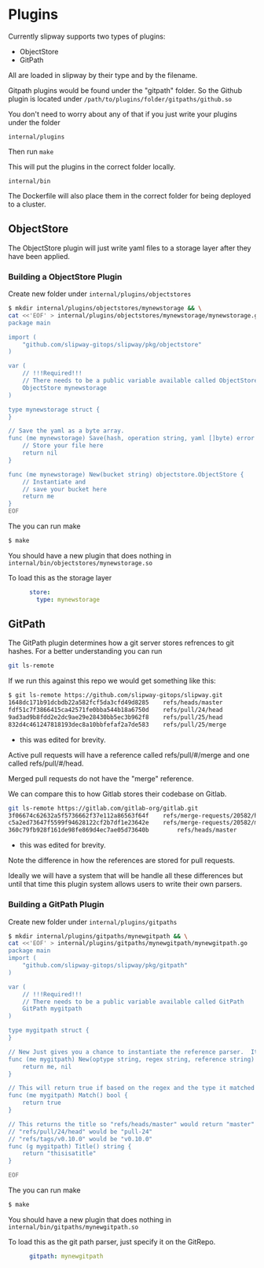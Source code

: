 # Plugins

Currently slipway supports two types of plugins:
- ObjectStore
- GitPath

All are loaded in slipway by their type and by the filename.

Gitpath plugins would be found under the "gitpath" folder.  So the Github plugin
is located under ```/path/to/plugins/folder/gitpaths/github.so```

You don't need to worry about any of that if you just write your plugins under the folder

```internal/plugins```

Then run ```make```

This will put the plugins in the correct folder locally.

```internal/bin```

The Dockerfile will also place them in the correct folder for being deployed to a cluster.

## ObjectStore

The ObjectStore plugin will just write yaml files to a storage layer after they have been applied.

### Building a ObjectStore Plugin

Create new folder under ```internal/plugins/objectstores```
```bash
$ mkdir internal/plugins/objectstores/mynewstorage && \
cat <<'EOF' > internal/plugins/objectstores/mynewstorage/mynewstorage.go
package main

import (
	"github.com/slipway-gitops/slipway/pkg/objectstore"
)

var (
	// !!!Required!!!
	// There needs to be a public variable available called ObjectStore
	ObjectStore mynewstorage
)

type mynewstorage struct {
}

// Save the yaml as a byte array.
func (me mynewstorage) Save(hash, operation string, yaml []byte) error {
	// Store your file here
	return nil
}

func (me mynewstorage) New(bucket string) objectstore.ObjectStore {
	// Instantiate and
	// save your bucket here
	return me
}
EOF
```

The you can run make
```bash
$ make
```

You should have a new plugin that does nothing in ```internal/bin/objectstores/mynewstorage.so```

To load this as the storage layer
```yaml
      store:
        type: mynewstorage
```


## GitPath

The GitPath plugin determines how a git server stores refrences to git hashes.  For a better understanding you can run
```bash
git ls-remote
```
If we run this against this repo we would get something like this:
```bash
$ git ls-remote https://github.com/slipway-gitops/slipway.git
1648dc171b91dcbdb22a582fcf5da3cfd49d8285	refs/heads/master
fdf51c7f3866415ca42571fe0bba544b18a6750d	refs/pull/24/head
9ad3ad9b8fdd2e2dc9ae29e28430bb5ec3b962f8	refs/pull/25/head
832d4c461247818193dec8a10bbfefaf2a7de583	refs/pull/25/merge
```
* this was edited for brevity.

Active pull requests will have a reference called refs/pull/#/merge and one called refs/pull/#/head.

Merged pull requests do not have the "merge" reference.

We can compare this to how Gitlab stores their codebase on Gitlab.

```bash
git ls-remote https://gitlab.com/gitlab-org/gitlab.git
3f06674c62632a5f5736662f37e112a86563f64f	refs/merge-requests/20582/head
c5a2ed73647f5599f94628122cf2b7df1e23642e	refs/merge-requests/20582/merge
360c79fb928f161de98fe869d4ec7ae05d73640b        refs/heads/master
```
* this was edited for brevity.

Note the difference in how the references are stored for pull requests.

Ideally we will have a system that will be handle all these differences but until that time
this plugin system allows users to write their own parsers.


### Building a GitPath Plugin

Create new folder under ```internal/plugins/gitpaths```
```bash
$ mkdir internal/plugins/gitpaths/mynewgitpath && \
cat <<'EOF' > internal/plugins/gitpaths/mynewgitpath/mynewgitpath.go
package main
import (
	"github.com/slipway-gitops/slipway/pkg/gitpath"
)

var (
	// !!!Required!!!
	// There needs to be a public variable available called GitPath
	GitPath mygitpath
)

type mygitpath struct {
}

// New Just gives you a chance to instantiate the reference parser.  It returns itself.
func (me mygitpath) New(optype string, regex string, reference string) (gitpath.GitPath, error) {
	return me, nil
}

// This will return true if based on the regex and the type it matched the refrence.
func (me mygitpath) Match() bool {
	return true
}

// This returns the title so "refs/heads/master" would return "master"
// "refs/pull/24/head" would be "pull-24"
// "refs/tags/v0.10.0" would be "v0.10.0"
func (g mygitpath) Title() string {
	return "thisisatitle"
}

EOF
```

The you can run make
```bash
$ make
```

You should have a new plugin that does nothing in ```internal/bin/gitpaths/mynewgitpath.so```

To load this as the git path parser, just specify it on the GitRepo.
```yaml
      gitpath: mynewgitpath
```


